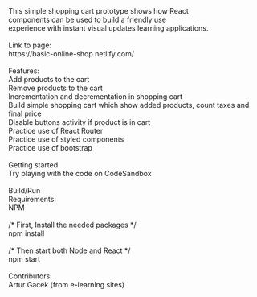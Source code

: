 <div>This simple shopping cart prototype shows how React  </div>
<div>components can be used to build a friendly use </div>
<div>experience with instant visual updates learning applications. </div>
<br>
<div> Link to page:</div>
<div>https://basic-online-shop.netlify.com/</div>
<br>
<div> Features: </div>
<div> Add  products to the cart<br> </div>
<div> Remove products to the cart</div>
<div> Incrementation and decrementation in shopping cart</div>
<div> Build simple shopping cart which show added products, count taxes and final price</div>
<div> Disable buttons activity if product is in cart</div>
<div> Practice use of React Router</div>
<div> Practice use of styled components</div>
<div> Practice use of bootstrap</div>
<br>
<div>Getting started</div>
<div>Try playing with the code on CodeSandbox </div>
<br>
<div>Build/Run</div>
<div>Requirements:</div>
<div>NPM</div>
<br>
<div>/* First, Install the needed packages */</div>
<div>npm install</div>
<br>
<div>/* Then start both Node and React */</div>
<div>npm start</div>
<br>
<div>Contributors:</div>
<div>Artur Gacek (from e-learning sites)</div>
